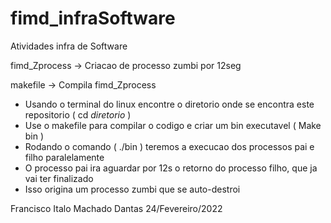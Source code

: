 # fimd_infraSoftware
Atividades infra de Software

fimd_Zprocess -> Criacao de processo zumbi por 12seg

makefile -> Compila fimd_Zprocess

- Usando o terminal do linux encontre o diretorio onde se encontra este repositorio ( cd _diretorio_ )
- Use o makefile para compilar o codigo e criar um bin executavel ( Make bin )
- Rodando o comando ( ./bin ) teremos a execucao dos processos pai e filho paralelamente
- O processo pai ira aguardar por 12s o retorno do processo filho, que ja vai ter finalizado
- Isso origina um processo zumbi que se auto-destroi

Francisco Italo Machado Dantas
24/Fevereiro/2022


